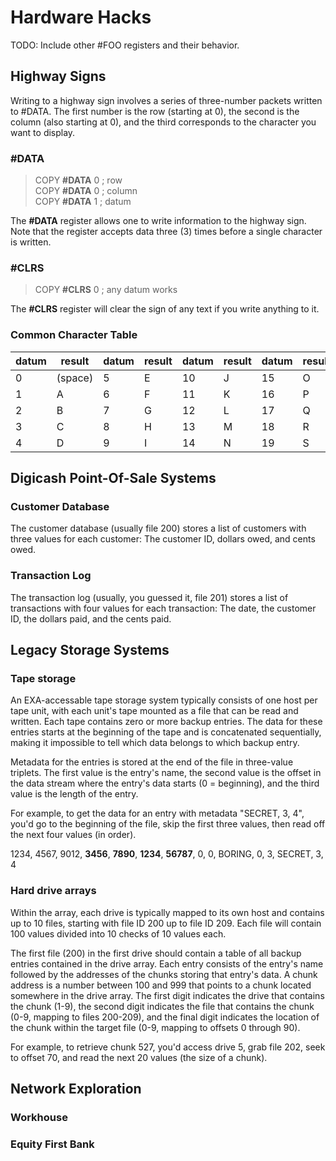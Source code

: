 # Hardware Hacks

TODO: Include other #FOO registers and their behavior.

## Highway Signs

Writing to a highway sign involves a series of three-number packets written to
#DATA. The first number is the row (starting at 0), the second is the column
(also starting at 0), and the third corresponds to the character you want to
display.

### #DATA

> COPY **#DATA** 0 ; row  
COPY **#DATA** 0 ; column  
COPY **#DATA** 1 ; datum

The **#DATA** register allows one to write information to the highway sign.
Note that the register accepts data three (3) times before a single character
is written.

### #CLRS

> COPY **#CLRS** 0 ; any datum works

The **#CLRS** register will clear the sign of any text if you write anything to
it.

### Common Character Table

| datum | result  | datum | result  | datum | result  | datum | result  | datum | result  | datum | result  | datum | result  | datum | result  |
|-------|---------|-------|---------|-------|---------|-------|---------|-------|---------|-------|---------|-------|---------|-------|---------|
| 0     | (space) | 5     | E       | 10    | J       | 15    | O       | 20    | T       | 25    | Y       | 30    | 3       | 35    | 8       |
| 1     | A       | 6     | F       | 11    | K       | 16    | P       | 21    | U       | 26    | Z       | 31    | 4       | 36    | 9       |
| 2     | B       | 7     | G       | 12    | L       | 17    | Q       | 22    | V       | 27    | 0       | 32    | 5       | 37    | .       |
| 3     | C       | 8     | H       | 13    | M       | 18    | R       | 23    | W       | 28    | 1       | 33    | 6       | 38    | ?       |
| 4     | D       | 9     | I       | 14    | N       | 19    | S       | 24    | X       | 29    | 2       | 34    | 7       | 39    | !       |

## Digicash Point-Of-Sale Systems

### Customer Database

The customer database (usually file 200) stores a list of customers with three
values for each customer: The customer ID, dollars owed, and cents owed.

### Transaction Log

The transaction log (usually, you guessed it, file 201) stores a list of
transactions with four values for each transaction: The date, the customer ID,
the dollars paid, and the cents paid.

## Legacy Storage Systems

### Tape storage

An EXA-accessable tape storage system typically consists of one host per tape
unit, with each unit's tape mounted as a file that can be read and written.
Each tape contains zero or more backup entries. The data for these entries
starts at the beginning of the tape and is concatenated sequentially, making it
impossible to tell which data belongs to which backup entry.

Metadata for the entries is stored at the end of the file in three-value
triplets. The first value is the entry's name, the second value is the offset
in the data stream where the entry's data starts (0 = beginning), and the third
value is the length of the entry.

For example, to get the data for an entry with metadata "SECRET, 3, 4", you'd
go to the beginning of the file, skip the first three values, then read off the
next four values (in order).

1234, 4567, 9012, **3456**, **7890**, **1234**, **56787**, 0, 0,
BORING, 0, 3, SECRET, 3, 4

### Hard drive arrays

Within the array, each drive is typically mapped to its own host and contains
up to 10 files, starting with file ID 200 up to file ID 209. Each file will
contain 100 values divided into 10 checks of 10 values each.

The first file (200) in the first drive should contain a table of all backup
entries contained in the drive array. Each entry consists of the entry's name
followed by the addresses of the chunks storing that entry's data. A chunk
address is a number between 100 and 999 that points to a chunk located
somewhere in the drive array. The first digit indicates the drive that contains
the chunk (1-9), the second digit indicates the file that contains the chunk
(0-9, mapping to files 200-209), and the final digit indicates the location of
the chunk within the target file (0-9, mapping to offsets 0 through 90).

For example, to retrieve chunk 527, you'd access drive 5, grab file 202, seek
to offset 70, and read the next 20 values (the size of a chunk).

## Network Exploration

### Workhouse

### Equity First Bank
